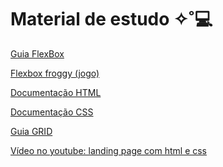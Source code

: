<h1>Material de estudo ✧˚💻</h1>

<a href="https://css-tricks.com/snippets/css/a-guide-to-flexbox/">Guia FlexBox</a>

<a href="https://flexboxfroggy.com/#pt-br">Flexbox froggy (jogo)</a>

<a href="https://developer.mozilla.org/en-US/docs/Web/HTML">Documentação HTML</a>

<a href="https://developer.mozilla.org/pt-BR/docs/Web/CSS">Documentação CSS</a>

<a href="https://css-tricks.com/snippets/css/complete-guide-grid/">Guia GRID</a>

<a href="https://youtu.be/llF6vD-RljE?feature=shared">Vídeo no youtube: landing page com html e css</a>